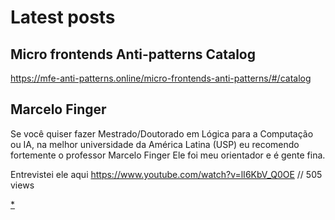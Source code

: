 # Latest posts

## Micro frontends Anti-patterns Catalog


<https://mfe-anti-patterns.online/micro-frontends-anti-patterns/#/catalog>





## Marcelo Finger

Se você quiser fazer Mestrado/Doutorado em Lógica para a Computação ou IA, na melhor universidade da América Latina (USP) eu recomendo fortemente o professor Marcelo Finger 
Ele foi meu orientador e é gente fina. 

Entrevistei ele aqui <https://www.youtube.com/watch?v=lI6KbV_Q0OE> // 505 views



[*](https://github.com/adolfont/adolfont.github.io/blob/master/extension/blogs/posts.md)
